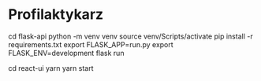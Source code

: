 # Profilaktykarz

cd flask-api
python -m venv venv
source venv/Scripts/activate
pip install -r requirements.txt
export FLASK_APP=run.py
export FLASK_ENV=development
flask run

cd react-ui
yarn
yarn start 